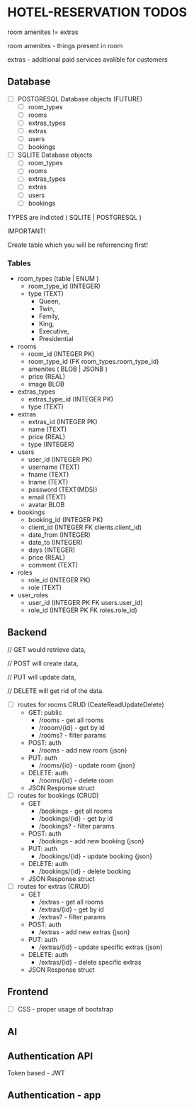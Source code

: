 # HOTEL-RESERVATION TODOS

room amenites != extras

room amenites - things present in room

extras - additional paid services avalible for customers 
## Database
- [ ] POSTGRESQL Database objects (FUTURE)
    - [ ] room_types
    - [ ] rooms
    - [ ] extras_types
    - [ ] extras
    - [ ] users
    - [ ] bookings
- [ ] SQLITE Database objects
    - [ ] room_types
    - [ ] rooms
    - [ ] extras_types
    - [ ] extras
    - [ ] users
    - [ ] bookings

TYPES are indicted ( SQLITE | POSTGRESQL )

IMPORTANT!

Create table which you will be referrencing first!

### Tables
- room_types (table | ENUM )
    - room_type_id (INTEGER)
    - type (TEXT)
        - Queen, 
        - Twin, 
        - Family, 
        - King, 
        - Executive, 
        - Presidential 
- rooms 
    - room_id (INTEGER PK)
    - room_type_id (FK room_types.room_type_id)
    - amenites ( BLOB | JSONB )
    - price (REAL)
    - image BLOB
- extras_types
    - extras_type_id (INTEGER PK)
    - type (TEXT)
- extras
    - extras_id (INTEGER PK)
    - name (TEXT)
    - price (REAL)
    - type (INTEGER)
- users
    - user_id (INTEGER PK)
    - username (TEXT)
    - fname (TEXT)
    - lname (TEXT)
    - password (TEXT(MD5))
    - email (TEXT)
    - avatar BLOB
- bookings
    - booking_id (INTEGER PK)
    - client_id (INTEGER FK clients.client_id)
    - date_from (INTEGER)
    - date_to (INTEGER)
    - days (INTEGER)
    - price (REAL)
    - comment (TEXT)
- roles
    - role_id (INTEGER PK)
    - role (TEXT)
- user_roles
    - user_id (INTEGER PK FK users.user_id)
    - role_id (INTEGER PK FK roles.role_id)


## Backend
// GET would retrieve data,

// POST will create data, 

// PUT will update data, 

// DELETE will get rid of the data.
- [ ] routes for rooms CRUD (CeateReadUpdateDelete)
    - GET: public
        - /rooms - get all rooms
        - /rooom/{id} - get by id 
        - /rooms? - filter params 
    - POST: auth
        - /rooms - add new room {json}
    - PUT: auth
        - /rooms/{id} - update room {json}
    - DELETE: auth
        - /rooms/{id} - delete room 
    - JSON Response struct
- [ ] routes for bookings (CRUD)
    - GET 
        - /bookings - get all rooms
        - /bookings/{id} - get by id 
        - /bookings? - filter params 
    - POST: auth
        - /bookings - add new booking {json}
    - PUT: auth
        - /bookings/{id} - update booking {json}
    - DELETE: auth
        - /bookings/{id} - delete booking 
    - JSON Response struct
- [ ] routes for extras (CRUD)
    - GET 
        - /extras - get all rooms
        - /extras/{id} - get by id 
        - /extras? - filter params 
    - POST: auth
        - /extras - add new extras {json}
    - PUT: auth
        - /extras/{id} - update specific extras {json}
    - DELETE: auth
        - /extras/{id} - delete specific extras 
    - JSON Response struct


## Frontend
- [ ] CSS - proper usage of bootstrap
## AI

## Authentication API
Token based - JWT

## Authentication - app 
